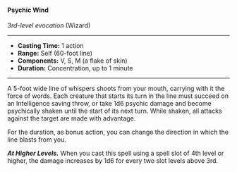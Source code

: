 #### Psychic Wind
*3rd-level evocation* (Wizard)
___
- **Casting Time:** 1 action
- **Range:** Self (60-foot line)
- **Components:** V, S, M (a flake of skin)
- **Duration:** Concentration, up to 1 minute
---
A 5-foot wide line of whispers shoots from your mouth, carrying with it the force of words. Each creature that starts its turn in the line must succeed on an Intelligence saving throw, or take 1d6 psychic damage and become psychically shaken until the start of its next turn. While shaken, all attacks against the target are made with advantage.

For the duration, as bonus action, you can change the direction in which the line blasts from you. 

***At Higher Levels.*** When you cast this spell using a spell slot of 4th level or higher, the damage increases by 1d6 for every two slot levels above 3rd.
